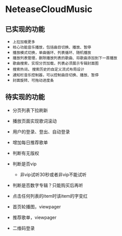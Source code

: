 # NeteaseCloudMusic

## 已实现的功能

- `上拉加载更多`
- `核心功能音乐播放，包括曲目切换、播放、暂停`
- `播放模式切换，单曲循环、列表循环、随机播放`
- `播放列表管理，删除播放列表的歌曲、将歌曲添加到下一首播放`
- `歌曲搜索，实现分页加载，列表必须展示专辑封面图`
- `搜索热词`、`搜索历史的自定义流式布局设计`
- `通知栏音乐控制器，可以控制曲目切换、播放、暂停`
- `封面旋转、可拖动进度条`

## 待实现的功能

* 分页列表下拉刷新
* 播放页面实现歌词滚动
* 用户的登录、登出、自动登录
* 增加每日推荐歌单
* 判断有无版权
* 判断是否vip
  - 非vip试听30秒或者非vip不能试听

* 判断是否数字专辑？只能购买后再听
* 点击任何列表的item时该item的字变红
* 首页轮播图，viewpager
* 推荐歌单，viewpager
* 二维码登录